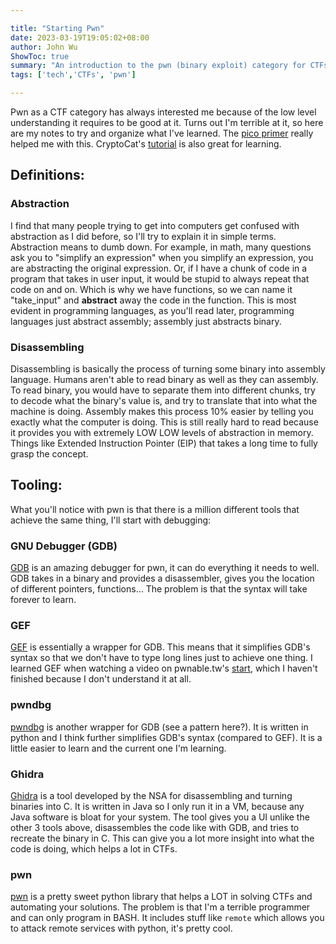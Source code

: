 ```yaml
---

title: "Starting Pwn"
date: 2023-03-19T19:05:02+08:00
author: John Wu
ShowToc: true
summary: "An introduction to the pwn (binary exploit) category for CTFs"
tags: ['tech','CTFs', 'pwn']

---
```


Pwn as a CTF category has always interested me because of the low level understanding it requires to be good at it. Turns out I'm terrible at it, so here are my notes to try and organize what I've learned. The [pico primer](https://primer.picoctf.org/) really helped me with this. CryptoCat's [tutorial](https://www.youtube.com/watch?v=wa3sMSdLyHw&list=PLHUKi1UlEgOIc07Rfk2Jgb5fZbxDPec94) is also great for learning.

## Definitions:
### Abstraction
I find that many people trying to get into computers get confused with abstraction as I did before, so I'll try to explain it in simple terms. Abstraction means to dumb down. For example, in math, many questions ask you to "simplify an expression" when you simplify an expression, you are abstracting the original expression. Or, if I have a chunk of code in a program that takes in user input, it would be stupid to always repeat that code on and on. Which is why we have functions, so we can name it "take_input" and **abstract** away the code in the function. This is most evident in programming languages, as you'll read later, programming languages just abstract assembly; assembly just abstracts binary.
### Disassembling
Disassembling is basically the process of turning some binary into assembly language. Humans aren't able to read binary as well as they can assembly. To read binary, you would have to separate them into different chunks, try to decode what the binary's value is, and try to translate that into what the machine is doing. Assembly makes this process 10% easier by telling you exactly what the computer is doing. This is still really hard to read because it provides you with extremely LOW LOW levels of abstraction in memory. Things like Extended Instruction Pointer (EIP) that takes a long time to fully grasp the concept.

## Tooling:
What you'll notice with pwn is that there is a million different tools that achieve the same thing, I'll start with debugging:
### GNU Debugger (GDB)
[GDB](https://www.gnu.org/software/gdb/) is an amazing debugger for pwn, it can do everything it needs to well. GDB takes in a binary and provides a disassembler, gives you the location of different pointers, functions... The problem is that the syntax will take forever to learn.
### GEF
[GEF](https://hugsy.github.io/gef/) is essentially a wrapper for GDB. This means that it simplifies GDB's syntax so that we don't have to type long lines just to achieve one thing. I learned GEF when watching a video on pwnable.tw's [start](https://pwnable.tw/challenge/#1), which I haven't finished because I don't understand it at all.
### pwndbg
[pwndbg](https://github.com/pwndbg/pwndbg) is another wrapper for GDB (see a pattern here?). It is written in python and I think further simplifies GDB's syntax (compared to GEF). It is a little easier to learn and the current one I'm learning.
### Ghidra
[Ghidra](https://ghidra-sre.org/) is a tool developed by the NSA for disassembling and turning binaries into C. It is written in Java so I only run it in a VM, because any Java software is bloat for your system. The tool gives you a UI unlike the other 3 tools above, disassembles the code like with GDB, and tries to recreate the binary in C. This can give you a lot more insight into what the code is doing, which helps a lot in CTFs.
### pwn
[pwn](https://docs.pwntools.com/en/stable/) is a pretty sweet python library that helps a LOT in solving CTFs and automating your solutions. The problem is that I'm a terrible programmer and can only program in BASH. It includes stuff like `remote` which allows you to attack remote services with python, it's pretty cool.
